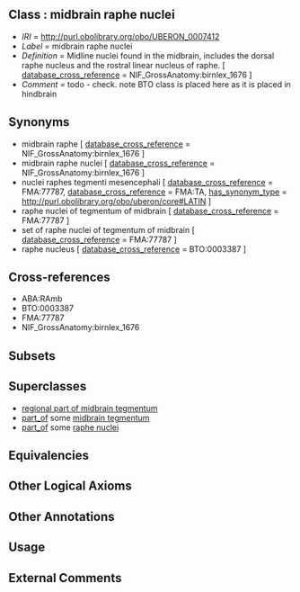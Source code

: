 
## Class : midbrain raphe nuclei

 * *IRI* = http://purl.obolibrary.org/obo/UBERON_0007412
 * *Label* = midbrain raphe nuclei
 * *Definition* = Midline nuclei found in the midbrain, includes the dorsal raphe nucleus and the rostral linear nucleus of raphe. [ [database_cross_reference](../../ef/oboInOwl#hasDbXref.md) = NIF_GrossAnatomy:birnlex_1676 ]
 * *Comment* = todo - check. note BTO class is placed here as it is placed in hindbrain

## Synonyms

 * midbrain raphe [ [database_cross_reference](../../ef/oboInOwl#hasDbXref.md) = NIF_GrossAnatomy:birnlex_1676 ]
 * midbrain raphe nuclei [ [database_cross_reference](../../ef/oboInOwl#hasDbXref.md) = NIF_GrossAnatomy:birnlex_1676 ]
 * nuclei raphes tegmenti mesencephali [ [database_cross_reference](../../ef/oboInOwl#hasDbXref.md) = FMA:77787, [database_cross_reference](../../ef/oboInOwl#hasDbXref.md) = FMA:TA, [has_synonym_type](../../pe/oboInOwl#hasSynonymType.md) = http://purl.obolibrary.org/obo/uberon/core#LATIN ]
 * raphe nuclei of tegmentum of midbrain [ [database_cross_reference](../../ef/oboInOwl#hasDbXref.md) = FMA:77787 ]
 * set of raphe nuclei of tegmentum of midbrain [ [database_cross_reference](../../ef/oboInOwl#hasDbXref.md) = FMA:77787 ]
 * raphe nucleus [ [database_cross_reference](../../ef/oboInOwl#hasDbXref.md) = BTO:0003387 ]

## Cross-references

 * ABA:RAmb
 * BTO:0003387
 * FMA:77787
 * NIF_GrossAnatomy:birnlex_1676

## Subsets


## Superclasses

 * [regional part of midbrain tegmentum](../../UBERON/35/UBERON_0002635.md)
 * [part_of](../../BFO/50/BFO_0000050.md) some [midbrain tegmentum](../../UBERON/43/UBERON_0001943.md)
 * [part_of](../../BFO/50/BFO_0000050.md) some [raphe nuclei](../../UBERON/84/UBERON_0004684.md)

## Equivalencies


## Other Logical Axioms


## Other Annotations


## Usage


## External Comments

